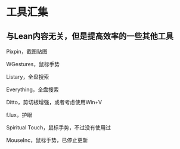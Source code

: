 # 工具汇集

## 与Lean内容无关，但是提高效率的一些其他工具

Pixpin，截图贴图

WGestures，鼠标手势

Listary，全盘搜索

Everything，全盘搜索

Ditto，剪切板增强，或者考虑使用Win+V

f.lux，护眼

Spiritual Touch，鼠标手势，不过没有使用过

MouseInc，鼠标手势，已停止更新

